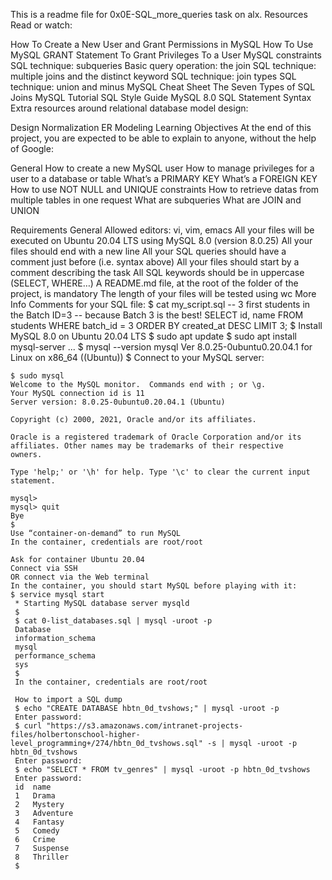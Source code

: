 This is a readme file for 0x0E-SQL_more_queries task on alx.
Resources
Read or watch:

How To Create a New User and Grant Permissions in MySQL
How To Use MySQL GRANT Statement To Grant Privileges To a User
MySQL constraints
SQL technique: subqueries
Basic query operation: the join
SQL technique: multiple joins and the distinct keyword
SQL technique: join types
SQL technique: union and minus
MySQL Cheat Sheet
The Seven Types of SQL Joins
MySQL Tutorial
SQL Style Guide
MySQL 8.0 SQL Statement Syntax
Extra resources around relational database model design:

Design
Normalization
ER Modeling
Learning Objectives
At the end of this project, you are expected to be able to explain to anyone, without the help of Google:

General
How to create a new MySQL user
How to manage privileges for a user to a database or table
What’s a PRIMARY KEY
What’s a FOREIGN KEY
How to use NOT NULL and UNIQUE constraints
How to retrieve datas from multiple tables in one request
What are subqueries
What are JOIN and UNION

Requirements
General
Allowed editors: vi, vim, emacs
All your files will be executed on Ubuntu 20.04 LTS using MySQL 8.0 (version 8.0.25)
	All your files should end with a new line
	All your SQL queries should have a comment just before (i.e. syntax above)
	All your files should start by a comment describing the task
	All SQL keywords should be in uppercase (SELECT, WHERE…)
	A README.md file, at the root of the folder of the project, is mandatory
	The length of your files will be tested using wc
	More Info
	Comments for your SQL file:
	$ cat my_script.sql
	-- 3 first students in the Batch ID=3
	-- because Batch 3 is the best!
	SELECT id, name FROM students WHERE batch_id = 3 ORDER BY created_at DESC LIMIT 3;
	$
	Install MySQL 8.0 on Ubuntu 20.04 LTS
	$ sudo apt update
	$ sudo apt install mysql-server
	...
	$ mysql --version
	mysql  Ver 8.0.25-0ubuntu0.20.04.1 for Linux on x86_64 ((Ubuntu))
	$
	Connect to your MySQL server:

	$ sudo mysql
	Welcome to the MySQL monitor.  Commands end with ; or \g.
	Your MySQL connection id is 11
	Server version: 8.0.25-0ubuntu0.20.04.1 (Ubuntu)

	Copyright (c) 2000, 2021, Oracle and/or its affiliates.

	Oracle is a registered trademark of Oracle Corporation and/or its
	affiliates. Other names may be trademarks of their respective
	owners.

	Type 'help;' or '\h' for help. Type '\c' to clear the current input statement.

	mysql>
	mysql> quit
	Bye
	$
	Use “container-on-demand” to run MySQL
	In the container, credentials are root/root

	Ask for container Ubuntu 20.04
	Connect via SSH
	OR connect via the Web terminal
	In the container, you should start MySQL before playing with it:
	$ service mysql start                                                   
	 * Starting MySQL database server mysqld 
	 $
	 $ cat 0-list_databases.sql | mysql -uroot -p                               
	 Database                                                                                   
	 information_schema                                                                         
	 mysql                                                                                      
	 performance_schema                                                                         
	 sys                      
	 $
	 In the container, credentials are root/root

	 How to import a SQL dump
	 $ echo "CREATE DATABASE hbtn_0d_tvshows;" | mysql -uroot -p
	 Enter password: 
	 $ curl "https://s3.amazonaws.com/intranet-projects-files/holbertonschool-higher-level_programming+/274/hbtn_0d_tvshows.sql" -s | mysql -uroot -p hbtn_0d_tvshows
	 Enter password: 
	 $ echo "SELECT * FROM tv_genres" | mysql -uroot -p hbtn_0d_tvshows
	 Enter password: 
	 id  name
	 1   Drama
	 2   Mystery
	 3   Adventure
	 4   Fantasy
	 5   Comedy
	 6   Crime
	 7   Suspense
	 8   Thriller
	 $
